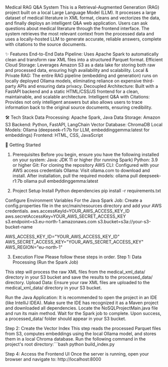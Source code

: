 Medical RAG Q&A System
This is a Retrieval-Augmented Generation (RAG) project built on a local Large Language Model (LLM).
It processes a large dataset of medical literature in XML format, cleans and vectorizes the data, and finally deploys an intelligent Q&A web application.
Users can ask questions about medical literature through the frontend interface. The system retrieves the most relevant context from the processed data and uses a locally-hosted LLM to generate accurate, reliable answers, complete with citations to the source documents.

✨ Features
End-to-End Data Pipeline: Uses Apache Spark to automatically clean and transform raw XML files into a structured Parquet format.
Efficient Cloud Storage: Leverages Amazon S3 as a data lake for storing both raw and processed data, ensuring high availability and scalability.
Local & Private RAG: The entire RAG pipeline (embedding and generation) runs on locally deployed Ollama models, eliminating reliance on expensive third-party APIs and ensuring data privacy.
Decoupled Architecture: Built with a FastAPI backend and a static HTML/CSS/JS frontend for a clean, maintainable, and scalable architecture.
Intelligent Q&A with Citations: Provides not only intelligent answers but also allows users to trace information back to the original source documents, ensuring credibility.

🛠️ Tech Stack
Data Processing: Apache Spark, Java
Data Storage: Amazon S3
Backend: Python, FastAPI, LangChain
Vector Database: ChromaDB
Local Models: Ollama (deepseek-r1:7b for LLM, embeddinggemma:latest for embeddings)
Frontend: HTML, CSS, JavaScript

🚀 Getting Started
1. Prerequisites
Before you begin, ensure you have the following installed on your system:
Java: JDK 11 or higher (for running Spark)
Python: 3.9 or higher
Git: For cloning the repository
AWS CLI: Configured with your AWS access credentials
Ollama: Visit ollama.com to download and install. After installation, pull the required models:
ollama pull deepseek-r1:7b
ollama pull embeddinggemma:latest

2. Project Setup
Install Python dependencies
pip install -r requirements.txt

Configure Environment Variables
For the Java Spark Job: Create a config.properties file in the src/main/resources directory and add your AWS credentials.
aws.accessKeyId=YOUR_AWS_ACCESS_KEY_ID
aws.secretAccessKey=YOUR_AWS_SECRET_ACCESS_KEY
s3.endpoint=s3.eu-north-1.amazonaws.com
s3.bucket=s3a://your-s3-bucket-name

AWS_ACCESS_KEY_ID="YOUR_AWS_ACCESS_KEY_ID"
AWS_SECRET_ACCESS_KEY="YOUR_AWS_SECRET_ACCESS_KEY"
AWS_REGION="eu-north-1"

3. Execution Flow
Please follow these steps in order.
Step 1: Data Processing (Run the Spark Job)

This step will process the raw XML files from the medical_xml_data/ directory in your S3 bucket and save the results to the processed_data/ directory.
Upload Data: Ensure your raw XML files are uploaded to the medical_xml_data/ directory in your S3 bucket.

Run the Java Application:
It is recommended to open the project in an IDE (like IntelliJ IDEA).
Make sure the IDE has recognized it as a Maven project and downloaded all dependencies.
Locate the NoSQLProjectMain.java file and run its main method.
Wait for the Spark job to complete. Upon success, a processed_data/ folder should appear in your S3 bucket.

Step 2: Create the Vector Index
This step reads the processed Parquet files from S3, computes embeddings using the local Ollama model, and stores them in a local Chroma database.
Run the following command in the project's root directory:```bash
python build_index.py

Step 4: Access the Frontend UI
Once the server is running, open your browser and navigate to:
http://localhost:8000
